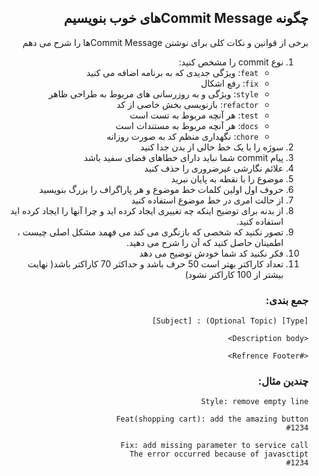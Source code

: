 <style>
*{
    direction: rtl
}
</style>

## چگونه Commit Messageهای خوب بنویسیم

برخی از قوانین و نکات کلی برای نوشتن Commit Messageها را شرح می دهم

1. نوع commit را مشخص کنید:
   - `feat`: ویژگی جدیدی که به برنامه اضافه می کنید
   - `fix`: رفع اشکال
   - `style`: ویژگی و به روزرسانی های مربوط به طراحی ظاهر
   - `refactor`: بازنویسی بخش خاصی از کد
   - `test`: هر آنچه مربوط به تست است
   - `docs`: هر آنچه مربوط به مستندات است
   - `chore`: نگهداری منظم کد به صورت روزانه
2. سوژه را با یک خط خالی از بدن جدا کنید
3. پیام commit شما نباید دارای خطاهای فضای سفید باشد
4. علائم نگارشی غیرضروری را حذف کنید
5. موضوع را با نقطه به پایان نبرید
6. حروف اول اولین کلمات خط موضوع و هر پاراگراف را بزرگ بنویسید
7. از حالت امری در خط موضوع استفاده کنید
8. از بدنه برای توضیح اینکه چه تغییری ایجاد کرده اید و چرا آنها را ایجاد کرده اید استفاده کنید.
9. تصور نکنید که شخصی که بازنگری می کند می فهمد مشکل اصلی چیست ، اطمینان حاصل کنید که آن را شرح می دهید.
10. فکر نکنید کد شما خودش توضیح می دهد
11. تعداد کاراکتر بهتر است 50 حرف باشد و حداکثر 70 کاراکتر باشد( نهایت بیشتر از 100 کاراکتر نشود)

### جمع بندی:

```
[Type] (Optional Topic) : [Subject]

<Description body>

<#Refrence Footer>
```

### چندین مثال:

```
Style: remove empty line
```

```
Feat(shopping cart): add the amazing button
#1234
```

```
Fix: add missing parameter to service call
The error occurred because of javasctipt
#1234
```
